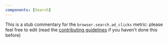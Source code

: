 ```yaml
---
components: [Search]
---
```


This is a stub commentary for the `browser.search.ad_clicks` metric: please feel free to edit (read the
[contributing guidelines](https://github.com/mozilla/glean-annotations/blob/main/CONTRIBUTING.md)
if you haven't done this before)
